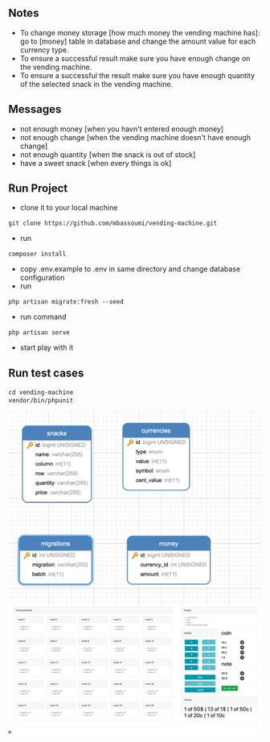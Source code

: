 ## Notes
- To change money storage [how much money the vending machine has]: go to [money] table in database and change the amount value for each currency type.
- To ensure a successful result make sure you have enough change on the vending machine.
- To ensure a successful the result make sure you have enough quantity of the selected snack in the vending machine.

## Messages
- not enough money [when you havn't entered enough money]
- not enough change [when the vending machine doesn't have enough change]
- not enough quantity [when the snack is out of stock]
- have a sweet snack [when every things is ok] 

## Run Project

- clone it to your local machine
```
git clone https://github.com/mbassoumi/vending-machine.git
```

- run 
```
composer install
```

- copy .env.example to .env in same directory and change database configuration
- run 
```
php artisan migrate:fresh --seed
```

- run command 
```
php artisan serve
```

- start play with it


## Run test cases

```
cd vending-machine
vendor/bin/phpunit 
```


![UML](https://raw.githubusercontent.com/mbassoumi/vending-machine/master/uml.png) 
![Project View](https://raw.githubusercontent.com/mbassoumi/vending-machine/master/vm.png) 
